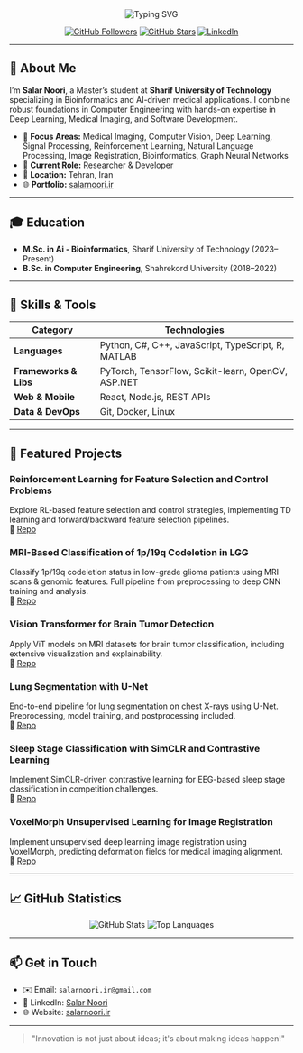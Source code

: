 <!-- TYPING EFFECT -->
<div style="display: flex; justify-content: center; align-items: center;">
  <img src="https://readme-typing-svg.herokuapp.com?font=Courier+Prime&pause=1000&color=4DD0E1&width=600&lines=I+am+Salar+Noori;AI+%26+Bioinformatics+Enthusiast;Master%27s+Student+in+Bioinformatics" alt="Typing SVG" />
</div>

<!-- BADGES -->
<p align="center">
  <a href="https://github.com/salarnooori"><img src="https://img.shields.io/github/followers/salarnooori?logo=github&style=for-the-badge" alt="GitHub Followers" /></a>
  <a href="https://github.com/salarnooori?tab=stars"><img src="https://img.shields.io/github/stars/salarnooori?style=for-the-badge" alt="GitHub Stars" /></a>
  <a href="https://linkedin.com/in/salar-noori-a59bb2233"><img src="https://img.shields.io/badge/LinkedIn-%230077B5.svg?logo=linkedin&style=for-the-badge" alt="LinkedIn"></a>
</p>

---

## 👋 About Me

I’m **Salar Noori**, a Master’s student at **Sharif University of Technology** specializing in Bioinformatics and AI-driven medical applications. I combine robust foundations in Computer Engineering with hands-on expertise in Deep Learning, Medical Imaging, and Software Development.

- 🎯 **Focus Areas:** Medical Imaging, Computer Vision, Deep Learning, Signal Processing, Reinforcement Learning, Natural Language Processing, Image Registration, Bioinformatics, Graph Neural Networks
- 💼 **Current Role:** Researcher & Developer
- 📍 **Location:** Tehran, Iran
- 🌐 **Portfolio:** [salarnoori.ir](https://salarnoori.ir)

---

## 🎓 Education

- **M.Sc. in Ai - Bioinformatics**, Sharif University of Technology (2023–Present)
- **B.Sc. in Computer Engineering**, Shahrekord University (2018–2022)

---

## 🧰 Skills & Tools

| Category              | Technologies                                           |
|-----------------------|--------------------------------------------------------|
| **Languages**         | Python, C#, C++, JavaScript, TypeScript, R, MATLAB     |
| **Frameworks & Libs** | PyTorch, TensorFlow, Scikit-learn, OpenCV, ASP.NET     |
| **Web & Mobile**      | React, Node.js, REST APIs                              |
| **Data & DevOps**     | Git, Docker, Linux                                     |

---

## 🚀 Featured Projects

### Reinforcement Learning for Feature Selection and Control Problems
Explore RL-based feature selection and control strategies, implementing TD learning and forward/backward feature selection pipelines.  
🔗 [Repo](https://github.com/salarnooori/Reinforcement-Learning-for-Feature-Selection-and-Control-Problems)

### MRI-Based Classification of 1p/19q Codeletion in LGG
Classify 1p/19q codeletion status in low-grade glioma patients using MRI scans & genomic features. Full pipeline from preprocessing to deep CNN training and analysis.  
🔗 [Repo](https://github.com/salarnooori/MRI-Based-Classification-of-1p-19q-Codeletion-in-LGG-Using-Deep-Learning)

### Vision Transformer for Brain Tumor Detection
Apply ViT models on MRI datasets for brain tumor classification, including extensive visualization and explainability.  
🔗 [Repo](https://github.com/salarnooori/Vision-Transformer-ViT-for-Brain-Tumor-MRI-Classification-and-Vizualization)

### Lung Segmentation with U-Net
End-to-end pipeline for lung segmentation on chest X-rays using U-Net. Preprocessing, model training, and postprocessing included.  
🔗 [Repo](https://github.com/salarnooori/Lung-Segmentation-from-Chest-X-Ray-Images-using-U-Net)

### Sleep Stage Classification with SimCLR and Contrastive Learning
Implement SimCLR-driven contrastive learning for EEG-based sleep stage classification in competition challenges.  
🔗 [Repo](https://github.com/salarnooori/Sleep-Stage-Classification-with-AI-using-SimCLR-and-Contrastive-Learning)

### VoxelMorph Unsupervised Learning for Image Registration
Implement unsupervised deep learning image registration using VoxelMorph, predicting deformation fields for medical imaging alignment.  
🔗 [Repo](https://github.com/salarnooori/VoxelMorph-Unsupervised-Learning-for-Image-Registration)

---

## 📈 GitHub Statistics

<p align="center">
  <img src="https://github-readme-stats.vercel.app/api?username=salarnooori&show_icons=true&theme=default&hide_border=true" alt="GitHub Stats" />
  <img src="https://github-readme-stats.vercel.app/api/top-langs/?username=salarnooori&layout=compact&theme=default&hide_border=true" alt="Top Languages" />
</p>

---

## 📫 Get in Touch

- ✉️ Email: `salarnoori.ir@gmail.com`
- 🔗 LinkedIn: [Salar Noori](https://linkedin.com/in/salar-noori-a59bb2233)
- 🌐 Website: [salarnoori.ir](https://salarnoori.ir)

---

> "Innovation is not just about ideas; it's about making ideas happen!"

